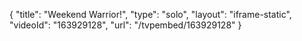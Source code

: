 {
    "title": "Weekend Warrior!",
    "type": "solo",
    "layout": "iframe-static",
    "videoId": "163929128",
    "url": "\/tvpembed\/163929128"
}